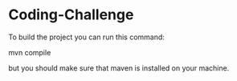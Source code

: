 # Coding-Challenge

To build the project you can run this command:


mvn compile


but you should make sure that maven is installed on your machine.
